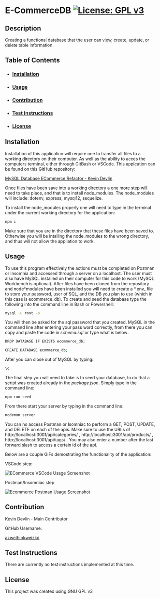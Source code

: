 # E-CommerceDB [![License: GPL v3](https://img.shields.io/badge/License-GPLv3-blue.svg)](https://www.gnu.org/licenses/gpl-3.0)

## Description

Creating a functional database that the user can view, create, update, or delete table information.

## Table of Contents

- ### [Installation](#installation)
- ### [Usage](#usage)
- ### [Contribution](#contribution)
- ### [Test Instructions](#testInstructions)
- ### [License](#License)

## Installation

Installation of this application will require one to transfer all files to a working directory on their computer. As well as the ability to acces the computers terminal, either through GitBash or VSCode. This applcation can be found on this GitHub repository:

[MySQL Database ECommerce Refactor - Kevin Devlin](https://github.com/azwethinkweizkd/E-CommerceDB)

Once files have been save into a working directory a one more step will need to take place, and that is to install node_modules. The node_modules will include: dotenv, express, mysql12, sequelize.

To install the node_modules properly one will need to type in the terminal under the current working directory for the application:

```bash
npm i
```

Make sure that you are in the directory that these files have been saved to. Otherwise you will be intalling the node_modules to the wrong directory, and thus will not allow the appliation to work.

## Usage

To use this program effectively the actions must be completed on Postman or Insomnia and accessed through a server on a localhost. The user must also have MySQL installed on their computer for this code to work (MySQL Workbench is optional). After files have been cloned from the repository and node*modules have been installed you will need to create a *.env\_ file to store your password, user of SQL, and the DB you plan to use (which in this case is ecommerce_db). To create and seed the database type the following into the command line in Bash or Powershell:

```bash
mysql -u root -p
```

You will then be asked for the sql password that you created. MySQL in the command line after entering your pass word correctly, from there you can copy and paste the code in _schema.sql_ or type what is below:

```bash
DROP DATABASE IF EXISTS ecommerce_db;

CREATE DATABASE ecommerce_db;
```

After you can close out of MySQL by typing:

```bash
\q
```

The final step you will need to take is to seed your database, to do that a script was created already in the _package.json_. Simply type in the command line:

```bash
npm run seed
```

From there start your server by typing in the command line:

```bash
nodemon server
```

You can no access Postman or Isomniac to perform a GET, POST, UPDATE, and DELETE on each of the apis. Make sure to use the URLs of http://localhost:3001/api/categories/ , http://localhost:3001/api/products/ , http://localhost:3001/api/tags/ . You may also enter a number after the last forward slash to access a certain id of the api.

Below are a couple GIFs demostrating the functionality of the application:

VSCode step:

![ECommerce VSCode Usage Screenshot](public/assets/gif/screenshot.gif)

Postman/Insomniac step:

![Ecommerce Postman Usage Screenshot](public/assets/gif/screenshot.gif)

## Contribution

Kevin Devlin - Main Contributor

GitHub Username:

[azwethinkweizkd](https://github.com/azwethinkweizkd)

## Test Instructions

There are currently no test instructions implemented at this time.

## License

This project was created using GNU GPL v3
